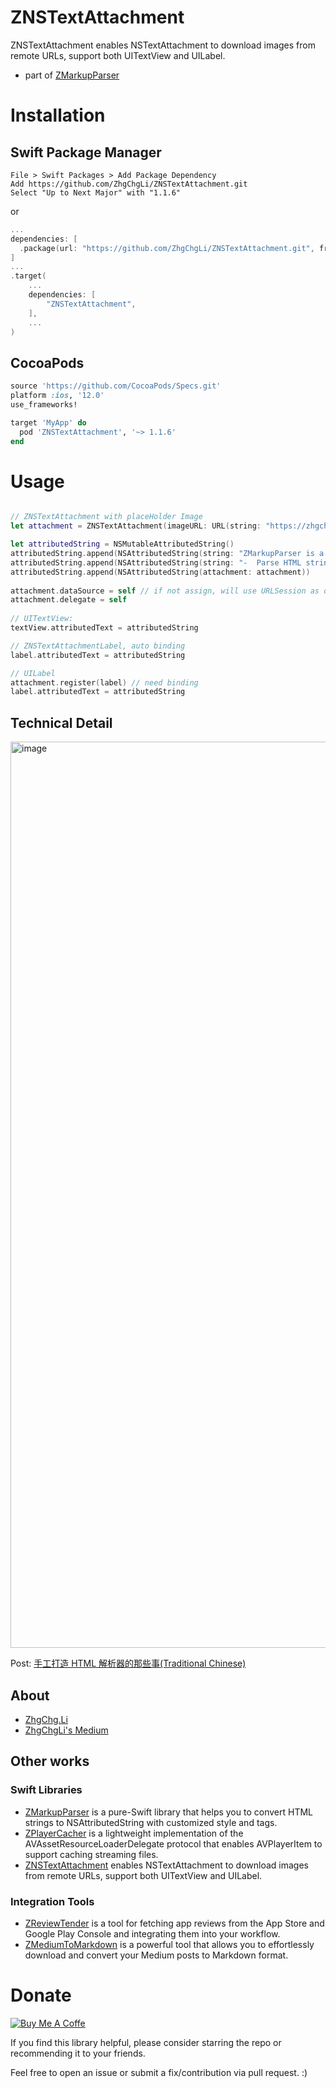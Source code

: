 # ZNSTextAttachment

ZNSTextAttachment enables NSTextAttachment to download images from remote URLs, support both UITextView and UILabel.

- part of [ZMarkupParser](https://github.com/ZhgChgLi/ZMarkupParser)

# Installation
## Swift Package Manager

```
File > Swift Packages > Add Package Dependency
Add https://github.com/ZhgChgLi/ZNSTextAttachment.git
Select "Up to Next Major" with "1.1.6"
```
or
```swift
...
dependencies: [
  .package(url: "https://github.com/ZhgChgLi/ZNSTextAttachment.git", from: "1.1.6"),
]
...
.target(
    ...
    dependencies: [
        "ZNSTextAttachment",
    ],
    ...
)
```

## CocoaPods
```ruby
source 'https://github.com/CocoaPods/Specs.git'
platform :ios, '12.0'
use_frameworks!

target 'MyApp' do
  pod 'ZNSTextAttachment', '~> 1.1.6'
end
```


# Usage
```swift

// ZNSTextAttachment with placeHolder Image
let attachment = ZNSTextAttachment(imageURL: URL(string: "https://zhgchg.li/assets/a5643de271e4/1*A0yXupXW9-F9ZWe4gp2ObA.jpeg")!, imageWidth: 300, placeholderImage: UIImage(systemName: "viewfinder.circle.fill")?.withTintColor(.red, renderingMode: .alwaysOriginal))

let attributedString = NSMutableAttributedString()
attributedString.append(NSAttributedString(string: "ZMarkupParser is a pure-Swift library that helps you to convert HTML strings to NSAttributedString with customized style and tags.\n"))
attributedString.append(NSAttributedString(string: "-  Parse HTML strings using pure-Swift and regular expressions.\n"))
attributedString.append(NSAttributedString(attachment: attachment))
        
attachment.dataSource = self // if not assign, will use URLSession as default
attachment.delegate = self
        
// UITextView:
textView.attributedText = attributedString

// ZNSTextAttachmentLabel, auto binding
label.attributedText = attributedString

// UILabel
attachment.register(label) // need binding
label.attributedText = attributedString
```

## Technical Detail

<img width="1450" alt="image" src="https://user-images.githubusercontent.com/33706588/224502652-d2448b48-d15c-4bcb-b6f1-9cdee839c99b.png">

Post: [手工打造 HTML 解析器的那些事(Traditional Chinese)](https://medium.com/zrealm-ios-dev/%E6%89%8B%E5%B7%A5%E6%89%93%E9%80%A0-html-%E8%A7%A3%E6%9E%90%E5%99%A8%E7%9A%84%E9%82%A3%E4%BA%9B%E4%BA%8B-2724f02f6e7)

## About
- [ZhgChg.Li](https://zhgchg.li/)
- [ZhgChgLi's Medium](https://blog.zhgchg.li/)

## Other works
### Swift Libraries
- [ZMarkupParser](https://github.com/ZhgChgLi/ZMarkupParser) is a pure-Swift library that helps you to convert HTML strings to NSAttributedString with customized style and tags.
- [ZPlayerCacher](https://github.com/ZhgChgLi/ZPlayerCacher) is a lightweight implementation of the AVAssetResourceLoaderDelegate protocol that enables AVPlayerItem to support caching streaming files.
- [ZNSTextAttachment](https://github.com/ZhgChgLi/ZNSTextAttachment) enables NSTextAttachment to download images from remote URLs, support both UITextView and UILabel.

### Integration Tools
- [ZReviewTender](https://github.com/ZhgChgLi/ZReviewTender) is a tool for fetching app reviews from the App Store and Google Play Console and integrating them into your workflow.
- [ZMediumToMarkdown](https://github.com/ZhgChgLi/ZMediumToMarkdown) is a powerful tool that allows you to effortlessly download and convert your Medium posts to Markdown format.

# Donate

[![Buy Me A Coffe](https://img.buymeacoffee.com/button-api/?text=Buy%20me%20a%20beer!&emoji=%F0%9F%8D%BA&slug=zhgchgli&button_colour=FFDD00&font_colour=000000&font_family=Bree&outline_colour=000000&coffee_colour=ffffff)](https://www.buymeacoffee.com/zhgchgli)

If you find this library helpful, please consider starring the repo or recommending it to your friends.

Feel free to open an issue or submit a fix/contribution via pull request. :)

